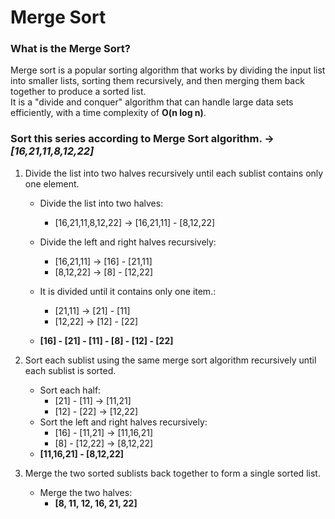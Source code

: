 # Merge Sort
### What is the Merge Sort? 
Merge sort is a popular sorting algorithm that works by dividing the input list into smaller lists, sorting them recursively, 
and then merging them back together to produce a sorted list. <br>
It is a "divide and conquer" algorithm that can handle large data sets efficiently, with a time complexity of **O(n log n)**. <br>

### Sort this series according to Merge Sort algorithm. -> *[16,21,11,8,12,22]* 
1. Divide the list into two halves recursively until each sublist contains only one element.
   - Divide the list into two halves:
     - [16,21,11,8,12,22] -> [16,21,11] - [8,12,22]

   - Divide the left and right halves recursively:
     - [16,21,11] -> [16] - [21,11]
     - [8,12,22] -> [8] - [12,22]

   - It is divided until it contains only one item.:
     - [21,11] -> [21] - [11]
     - [12,22] -> [12] - [22]
   - **[16] - [21] - [11] - [8] - [12] - [22]**


2. Sort each sublist using the same merge sort algorithm recursively until each sublist is sorted.
   - Sort each half:
     - [21] - [11] -> [11,21]
     - [12] - [22] -> [12,22]
   - Sort the left and right halves recursively:
     - [16] - [11,21] -> [11,16,21]
     - [8] - [12,22] -> [8,12,22]
   - **[11,16,21] - [8,12,22]**

3. Merge the two sorted sublists back together to form a single sorted list.
   - Merge the two halves:
     - **[8, 11, 12, 16, 21, 22]**